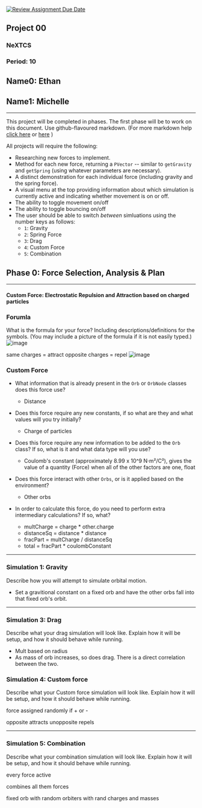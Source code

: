 [![Review Assignment Due Date](https://classroom.github.com/assets/deadline-readme-button-22041afd0340ce965d47ae6ef1cefeee28c7c493a6346c4f15d667ab976d596c.svg)](https://classroom.github.com/a/gbHItYk9)
## Project 00
### NeXTCS
### Period: 10
## Name0: Ethan
## Name1: Michelle
---

This project will be completed in phases. The first phase will be to work on this document. Use github-flavoured markdown. (For more markdown help [click here](https://github.com/adam-p/markdown-here/wiki/Markdown-Cheatsheet) or [here](https://docs.github.com/en/get-started/writing-on-github/getting-started-with-writing-and-formatting-on-github/basic-writing-and-formatting-syntax) )

All projects will require the following:
- Researching new forces to implement.
- Method for each new force, returning a `PVector`  -- similar to `getGravity` and `getSpring` (using whatever parameters are necessary).
- A distinct demonstration for each individual force (including gravity and the spring force).
- A visual menu at the top providing information about which simulation is currently active and indicating whether movement is on or off.
- The ability to toggle movement on/off
- The ability to toggle bouncing on/off
- The user should be able to switch _between_ simluations using the number keys as follows:
  - `1`: Gravity
  - `2`: Spring Force
  - `3`: Drag
  - `4`: Custom Force
  - `5`: Combination


## Phase 0: Force Selection, Analysis & Plan
---------- 

#### Custom Force: Electrostatic Repulsion and Attraction based on charged particles

### Forumla
What is the formula for your force? Including descriptions/definitions for the symbols. (You may include a picture of the formula if it is not easily typed.)
![image](https://github.com/user-attachments/assets/217499d0-364f-4e1e-842e-988b0220046f)

same charges = attract
opposite charges = repel
![image](https://github.com/user-attachments/assets/ebae679f-943e-4d03-a28f-ad18fb502add)


### Custom Force
- What information that is already present in the `Orb` or `OrbNode` classes does this force use?
  - Distance 

- Does this force require any new constants, if so what are they and what values will you try initially?
  - Charge of particles

- Does this force require any new information to be added to the `Orb` class? If so, what is it and what data type will you use?
  - Coulomb's constant (approximately 8.99 x 10^9 N⋅m²/C²), gives the value of a quantity (Force) when all of the other factors are one, float

- Does this force interact with other `Orbs`, or is it applied based on the environment?
  - Other orbs

- In order to calculate this force, do you need to perform extra intermediary calculations? If so, what?
  - multCharge = charge * other.charge
  - distanceSq = distance * distance
  - fracPart = multCharge / distanceSq
  - total = fracPart * coulombConstant


--- 

### Simulation 1: Gravity
Describe how you will attempt to simulate orbital motion.
- Set a gravitional constant on a fixed orb and have the other orbs fall into that fixed orb's orbit.

--- 

### Simulation 3: Drag
Describe what your drag simulation will look like. Explain how it will be setup, and how it should behave while running.
- Mult based on radius
- As mass of orb increases, so does drag. There is a direct correlation between the two.

### Simulation 4: Custom force
Describe what your Custom force simulation will look like. Explain how it will be setup, and how it should behave while running.

force assigned randomly if + or -

opposite attracts unopposite repels

--- 

### Simulation 5: Combination
Describe what your combination simulation will look like. Explain how it will be setup, and how it should behave while running.

every force active

combines all them forces

fixed orb with random orbiters with rand charges and masses
